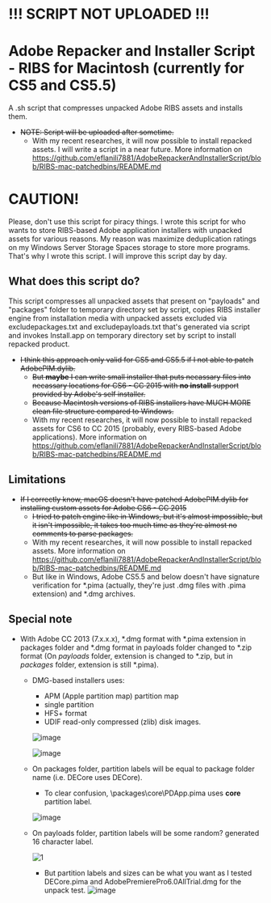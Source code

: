 # !!! SCRIPT NOT UPLOADED !!!

# Adobe Repacker and Installer Script - RIBS for Macintosh (currently for CS5 and CS5.5)
A .sh script that compresses unpacked Adobe RIBS assets and installs them.
- ~~NOTE: Script will be uploaded after sometime.~~
  - With my recent researches, it will now possible to install repacked assets. I will write a script in a near future. More information on https://github.com/eflanili7881/AdobeRepackerAndInstallerScript/blob/RIBS-mac-patchedbins/README.md
# CAUTION!
Please, don't use this script for piracy things. I wrote this script for who wants to store RIBS-based Adobe application installers with unpacked assets for various reasons. My reason was maximize deduplication ratings on my Windows Server Storage Spaces storage to store more programs. That's why I wrote this script. I will improve this script day by day.

## What does this script do?
This script compresses all unpacked assets that present on "payloads" and "packages" folder to temporary directory set by script, copies RIBS installer engine from installation media with unpacked assets excluded via excludepackages.txt and excludepayloads.txt that's generated via script and invokes Install.app on temporary directory set by script to install repacked product.

- ~~I think this approach only valid for CS5 and CS5.5 if I not able to patch AdobePIM.dylib.~~
  - ~~But **maybe** I can write small installer that puts necassary files into necassary locations for CS6 - CC 2015 with **no install** support provided by Adobe's self installer.~~
  - ~~Because Macintosh versions of RIBS installers have MUCH MORE clean file structure compared to Windows.~~
  - With my recent researches, it will now possible to install repacked assets for CS6 to CC 2015 (probably, every RIBS-based Adobe applications). More information on https://github.com/eflanili7881/AdobeRepackerAndInstallerScript/blob/RIBS-mac-patchedbins/README.md

## Limitations
- ~~If I correctly know, macOS doesn't have patched AdobePIM.dylib for installing custom assets for Adobe CS6 - CC 2015~~
  - ~~I tried to patch engine like in Windows, but it's almost impossible, but it isn't impossible, it takes too much time as they're almost no comments to parse packages.~~
  - With my recent researches, it will now possible to install repacked assets. More information on https://github.com/eflanili7881/AdobeRepackerAndInstallerScript/blob/RIBS-mac-patchedbins/README.md
  - But like in Windows, Adobe CS5.5 and below doesn't have signature verification for *.pima (actually, they're just .dmg files with .pima extension) and *.dmg archives.

## Special note
- With Adobe CC 2013 (7.x.x.x), *.dmg format with *.pima extension in packages folder and *.dmg format in payloads folder changed to *.zip format (On *payloads* folder, extension is changed to *.zip, but in *packages* folder, extension is still *.pima).
  - DMG-based installers uses:
    - APM (Apple partition map) partition map
    - single partition
    - HFS+ format
    - UDIF read-only compressed (zlib) disk images.
  
    ![image](https://github.com/user-attachments/assets/4371811e-0cf9-4f91-b454-110e71412736)

    ![image](https://github.com/user-attachments/assets/2787a77f-5d57-4507-84cf-6d74497eb0c4)
  - On packages folder, partition labels will be equal to package folder name (i.e. DECore uses DECore).
    - To clear confusion, \packages\core\PDApp.pima uses **core** partition label.

    ![image](https://github.com/user-attachments/assets/2787a77f-5d57-4507-84cf-6d74497eb0c4)
  - On payloads folder, partition labels will be some random? generated 16 character label.

    ![1](https://github.com/user-attachments/assets/2756cf10-3dba-4592-a33c-268dd5d5541b)
    - But partition labels and sizes can be what you want as I tested DECore.pima and AdobePremierePro6.0AllTrial.dmg for the unpack test.
      ![image](https://github.com/user-attachments/assets/ad538934-5426-4bda-b9c1-01fd15feefa6)

